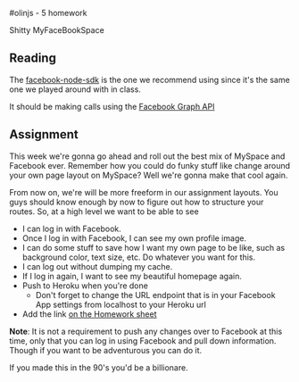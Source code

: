 #olinjs - 5 homework

Shitty MyFaceBookSpace

## Reading

The [facebook-node-sdk](https://github.com/amachang/facebook-node-sdk) is the one we recommend using since it's the same one we played around with in class.

It should be making calls using the [Facebook Graph API](http://developers.facebook.com/docs/reference/api/)

## Assignment

This week we're gonna go ahead and roll out the best mix of MySpace and Facebook ever. Remember how you could do funky stuff like change around your own page layout on MySpace? Well we're gonna make that cool again.

From now on, we're will be more freeform in our assignment layouts. You guys should know enough by now to figure out how to structure your routes. So, at a high level we want to be able to see
* I can log in with Facebook.
* Once I log in with Facebook, I can see my own profile image.
* I can do some stuff to save how I want my own page to be like, such as background color, text size, etc. Do whatever you want for this.
* I can log out without dumping my cache.
* If I log in again, I want to see my beautiful homepage again. 
* Push to Heroku when you're done 
  * Don't forget to change the URL endpoint that is in your Facebook App settings from localhost to your Heroku url
* Add the link [on the Homework sheet](https://docs.google.com/spreadsheet/ccc?key=0AjqGw-pw5UuudFhQSmJhZlRZWEhRTWcwYmxBVld6c1E#gid=6)

**Note**: It is not a requirement to push any changes over to Facebook at this time, only that you can log in using Facebook and pull down information. Though if you want to be adventurous you can do it. 

If you made this in the 90's you'd be a billionare.
